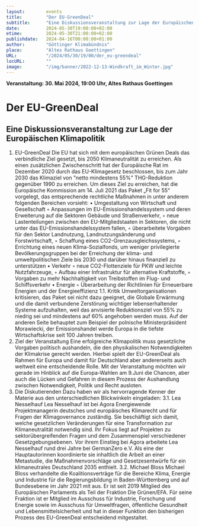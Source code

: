 ```yaml
---
layout:        events
title:         "Der EU-GreenDeal"
subtitle:      "Eine Diskussionsveranstaltung zur Lage der Europäischen Klimapolitik"
date:          2024-05-30T19:00:00+02:00
etime:         2024-05-30T21:00:00+02:00
publishdate:   2024-04-16T00:00:00+01:00
author:        "Göttinger Klimabündnis"
place:         "Altes Rathaus Goettingen"
URL:           "/2024/05/30/19/00/der_eu-greendeal"
locURL:        ""
image:         "/img/banner/2022-12-13-Windkraft_im_Winter.jpg"
---
```


**Veranstaltung: 30. Mai 2024, 19:00 Uhr, Altes Rathaus Goettingen**

Der EU-GreenDeal
===========

Eine Diskussionsveranstaltung zur Lage der Europäischen Klimapolitik
-----------
1.  EU-GreenDeal 
Die EU hat sich mit dem europäischen Grünen Deals das verbindliche Ziel gesetzt, bis 2050 Klimaneutralität zu erreichen. Als einen zusätzlichen Zwischenschritt hat der Europäische Rat im Dezember 2020 durch das EU-Klimagesetz beschlossen, bis zum Jahr 2030 das Klimaziel von "netto mindestens 55%" THG-Reduktion gegenüber 1990 zu erreichen. Um dieses Ziel zu erreichen, hat die Europäische Kommission am 14. Juli 2021 das Paket „Fit for 55“ vorgelegt, das entsprechende rechtliche Maßnahmen in unter anderem folgenden Bereichen vorsieht: 
    • Umgestaltung von Wirtschaft und Gesellschaft 
        ◦ Anpassungen im EU-Emissionshandelssystem und deren Erweiterung auf die Sektoren Gebäude und Straßenverkehr, 
        ◦ neue Lastenteilungen zwischen den EU-Mitgliedstaaten in Sektoren, die nicht unter das EU-Emissionshandelssystem fallen, 
        ◦ überarbeitete Vorgaben für den Sektor Landnutzung, Landnutzungsänderung und Forstwirtschaft, 
        ◦ Schaffung eines CO2-Grenzausgleichssystems, 
        ◦ Errichtung eines neuen Klima-Sozialfonds, um weniger privilegierte Bevölkerungsgruppen bei der Erreichung der klima- und umweltpolitischen Ziele bis 2030 und darüber hinaus finanziell zu unterstützen 
    • Verkehr 
        ◦ neue CO2-Flottenziele für PKW und leichte Nutzfahrzeuge, 
        ◦ Aufbau einer Infrastruktur für alternative Kraftstoffe, 
        ◦ Vorgaben zu mehr Nachhaltigkeit von Treibstoffen im Flug- und Schiffsverkehr 
    • Energie 
        ◦ Überarbeitung der Richtlinien für Erneuerbare Energien und der Energieeffizienz 
1.1.  Kritik 
Umweltorganisationen kritisieren, das Paket sei nicht dazu geeignet, die Globale Erwärmung und die damit verbundene Zerstörung wichtiger lebenserhaltender Systeme aufzuhalten, weil das anvisierte Reduktionsziel von 55% zu niedrig sei und mindestens auf 60% angehoben werden muss. Auf der anderen Seite behauptet zum Beispiel der polnische Ministerpräsident Morawiecki, der Emissionshandel werde Europa in die tiefste Wirtschaftskrise seit 100 Jahren treiben. 
2.  Ziel der Veranstaltung 
Eine erfolgreiche Klimapolitik muss gesetzliche Vorgaben politisch aushandeln, die den physikalischen Notwendigkeiten der Klimakrise gerecht werden. Hierbei spielt der EU-GreenDeal als Rahmen für Europa und damit für Deutschland aber andererseits auch weltweit eine entscheidende Rolle. Mit der Veranstaltung möchten wir gerade im Hinblick auf die Europa-Wahlen am 9.Juni die Chancen, aber auch die Lücken und Gefahren in diesem Prozess der Aushandlung zwischen Notwendigkeit, Politik und Recht ausloten. 
3.  Die Diskutierenden 
Dazu haben wir als hervorragende Kenner der Materie aus den unterschiedlichen Blickwinkeln eingeladen: 
3.1.  Lea Nesselhauf 
Lea Nesselhauf ist bei Agora Energiewende Projektmanagerin deutsches und europäisches Klimarecht und für Fragen der Klimagovernance zuständig. Sie beschäftigt sich damit, welche gesetzlichen Veränderungen für eine Transformation zur Klimaneutralität notwendig sind. Ihr Fokus liegt auf Projekten zu sektorübergreifenden Fragen und dem Zusammenspiel verschiedener Gesetzgebungsebenen. 
Vor ihrem Einstieg bei Agora arbeitete Lea Nesselhauf rund drei Jahre bei GermanZero e.V. Als eine der Hauptautorinnen koordinierte sie inhaltlich die Arbeit an einer Metastudie, die Maßnahmenvorschläge und Gesetzesentwürfe für ein klimaneutrales Deutschland 2035 enthielt. 
3.2.  Michael Bloss 
Michael Bloss verhandelte die Koalitionsverträge für die Bereiche Klima, Energie und Industrie für die Regierungsbildung in Baden-Württemberg und auf Bundesebene im Jahr 2021 mit aus. 
Er ist seit 2019 Mitglied des Europäischen Parlaments als Teil der Fraktion Die Grünen/EFA. Für seine Fraktion ist er Mitglied im Ausschuss für Industrie, Forschung und Energie sowie im Ausschuss für Umweltfragen, öffentliche Gesundheit und Lebensmittelsicherheit und hat in dieser Funktion den bisherigen Prozess des EU-GreenDeal entscheidend mitgestaltet. 

